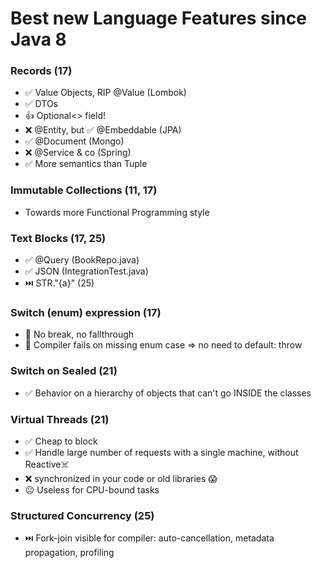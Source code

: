 # Best new Language Features since Java 8

### Records (17)
- ✅ Value Objects, RIP @Value (Lombok)
- ✅ DTOs
- 👍 Optional<> field!
- ❌ @Entity, but ✅ @Embeddable (JPA)
- ✅ @Document (Mongo)
- ❌ @Service & co (Spring)
- ✅ More semantics than Tuple
  
### Immutable Collections (11, 17)
- Towards more Functional Programming style 

### Text Blocks (17, 25)
- ✅ @Query (BookRepo.java)
- ✅ JSON (IntegrationTest.java) 
- ⏭️ STR."\{a}" (25)

### Switch (enum) expression (17)
- 💖 No break, no fallthrough
- 💖 Compiler fails on missing enum case => no need to default: throw

### Switch on Sealed (21)
- ✅ Behavior on a hierarchy of objects that can't go INSIDE the classes

### Virtual Threads (21)
- ✅ Cheap to block 
- ✅ Handle large number of requests with a single machine, without Reactive☠️
- ❌ synchronized in your code or old libraries 😱
- 😐 Useless for CPU-bound tasks

### Structured Concurrency (25)
- ⏭️ Fork-join visible for compiler: auto-cancellation, metadata propagation, profiling